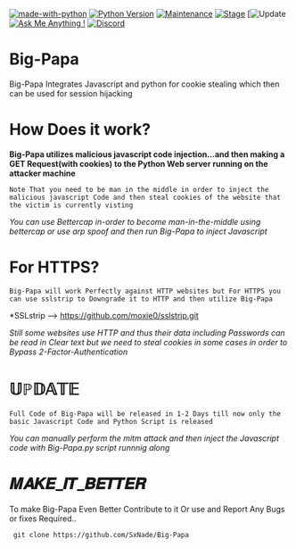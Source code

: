 [![made-with-python](https://img.shields.io/badge/Made%20with-Python-1f425f.svg)](https://www.python.org/)
[![Python Version](https://img.shields.io/badge/python-3.6+-green)](https://www.python.org)
[![Maintenance](https://img.shields.io/badge/Maintained%3F-yes-green.svg)](https://github.com/SxNade)
[![Stage](https://img.shields.io/badge/Release-Stable-brightgreen.svg)]()
[![Update](https://img.shields.io/badge/updated-today-brightgreen)
[![Ask Me Anything !](https://img.shields.io/badge/Ask%20me-anything-1abc9c.svg)](https://github.com/SxNade)
[![Discord](https://img.shields.io/discord/591914197219016707.svg?label=&logo=discord&logoColor=ffffff&color=7389D8&labelColor=6A7EC2)](https://github.com/SxNade)

# Big-Papa
Big-Papa Integrates Javascript and python for cookie stealing which then can be used for session hijacking

# How Does it work?

**Big-Papa utilizes malicious javascript code injection...and then making a GET Request(with cookies) to the Python Web server running on the attacker machine**

`Note That you need to be man in the middle in order to inject the malicious javascript Code and then steal cookies of the website that the victim is currently visting`

*You can use Bettercap in-order to become man-in-the-middle using bettercap or use arp spoof and then run Big-Papa to inject Javascript*

# For HTTPS?

`Big-Papa will work Perfectly against HTTP websites but For HTTPS you can use sslstrip to Downgrade it to HTTP and then utilize Big-Papa`

*SSLstrip --> https://github.com/moxie0/sslstrip.git

*Still some websites use HTTP and thus their data including Passwords can be read in Clear text but we need to steal cookies in some cases in order to Bypass 2-Factor-Authentication*

# 𝕌ℙ𝔻𝔸𝕋𝔼

`Full Code of Big-Papa will be released in 1-2 Days till now only the basic Javascript Code and Python Script is released`

*You can manually perform the mitm attack and then inject the Javascript code with Big-Papa.py script runnnig along*

# 𝑴𝑨𝑲𝑬_𝑰𝑻_𝑩𝑬𝑻𝑻𝑬𝑹
To make Big-Papa Even Better Contribute to it Or use and Report Any Bugs or fixes Required..

` git clone https://github.com/SxNade/Big-Papa`
